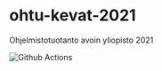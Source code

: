 # ohtu-kevat-2021
Ohjelmistotuotanto avoin yliopisto 2021

![Github Actions](https://github.com/lrytkone/ohtu-kevat-2021/workflows/ExcerciseWorkflow/badge.svg)
